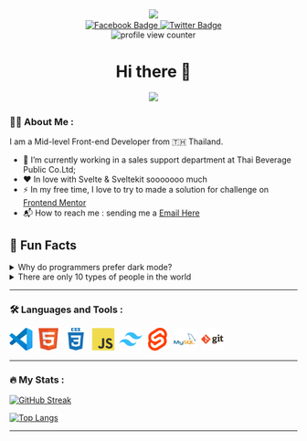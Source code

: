 <div id="header" align="center">
  <img src="https://media.giphy.com/media/VTtANKl0beDFQRLDTh/giphy.gif" width="250"/>
</div>
<div id="badges"  align="center">
 <a href="https://www.facebook.com/New1.Life">
    <img src="https://img.shields.io/badge/facebook-blue?style=for-the-badge&logo=facebook&logoColor=white" alt="Facebook Badge"/>
  </a>
  <a href="https://twitter.com/SolanianNut">
    <img src="https://img.shields.io/badge/Twitter-blue?style=for-the-badge&logo=twitter&logoColor=white" alt="Twitter Badge"/>
  </a>
</div>
<div id="counter"  align="center">
  <img src="https://komarev.com/ghpvc/?username=kodaicoder&style=flat-square&color=blue" alt="profile view counter"/>
</div>
<div id="hi"  align="center">
  <h1> Hi there 👋 </h1>
</div>
<div align="center">
  <img src="https://media.giphy.com/media/Ws6T5PN7wHv3cY8xy8/giphy.gif" width="450"/>
</div>

### 👨‍💻 About Me :
I am a Mid-level Front-end Developer from :thailand: Thailand.
- 💼 I’m currently working in a sales support department at Thai Beverage Public Co.Ltd;
- ❤️ In love with Svelte & Sveltekit sooooooo much 
- ⚡ In my free time, I love to try to made a solution for challenge on [Frontend Mentor](https://www.frontendmentor.io/profile/NutchaponMake)
- 📬 How to reach me : sending me a [Email Here](mailto:nutchapon.make@gmail.com)

## 🤡 Fun Facts
<details>
  <summary>Why do programmers prefer dark mode?</summary>
  Because light attracts bugs 🐛.
</details>

<details>
  <summary>There are only 10 types of people in the world</summary>
  those who understand binary, and those who don't.
</details>

---

### :hammer_and_wrench: Languages and Tools :
<div>
   <img src="https://github.com/devicons/devicon/blob/master/icons/vscode/vscode-original.svg" title="VSCode" alt="VSCode" width="40" height="40"/>&nbsp;
    <img src="https://github.com/devicons/devicon/blob/master/icons/html5/html5-original.svg" title="HTML5" alt="HTML" width="40" height="40"/>&nbsp;
    <img src="https://github.com/devicons/devicon/blob/master/icons/css3/css3-plain-wordmark.svg"  title="CSS3" alt="CSS" width="40" height="40"/>&nbsp;
  <img src="https://github.com/devicons/devicon/blob/master/icons/javascript/javascript-original.svg" title="JavaScript" alt="JavaScript" width="40" height="40"/>&nbsp;
    <img src="https://github.com/devicons/devicon/blob/master/icons/tailwindcss/tailwindcss-plain.svg" title="TailwindCSS" alt="TailwindCSS" width="40" height="40"/>&nbsp;
    <img src="https://github.com/devicons/devicon/blob/master/icons/svelte/svelte-original.svg" title="Svelte" alt="Svelte" width="40" height="40"/>&nbsp;
  <img src="https://github.com/devicons/devicon/blob/master/icons/mysql/mysql-original-wordmark.svg" title="MySQL" alt="MySQL" width="40" height="40"/>&nbsp;
  <img src="https://github.com/devicons/devicon/blob/master/icons/git/git-original-wordmark.svg" title="Git" alt="Git" width="40" height="40"/>
</div>

---

### :fire: My Stats :
[![GitHub Streak](https://github-readme-streak-stats.herokuapp.com?user=kodaicoder&theme=rising-sun&date_format=j%20M%5B%20Y%5D&mode=weekly)](https://git.io/streak-stats)

[![Top Langs](https://github-readme-stats.vercel.app/api/top-langs/?username=kodaicoder)](https://github.com/anuraghazra/github-readme-stats)

---


